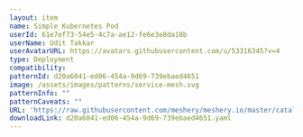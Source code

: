 ```yaml
---
layout: item
name: Simple Kubernetes Pod
userId: 61e7ef73-54e5-4c7a-ae12-fe6e3e8da18b
userName: Udit Takkar
userAvatarURL: https://avatars.githubusercontent.com/u/53316345?v=4
type: Deployment
compatibility: 
patternId: d20a6041-ed06-454a-9d69-739ebaed4651
image: /assets/images/patterns/service-mesh.svg
patternInfo: ""
patternCaveats: ""
URL: 'https://raw.githubusercontent.com/meshery/meshery.io/master/catalog/d20a6041-ed06-454a-9d69-739ebaed4651.yaml'
downloadLink: d20a6041-ed06-454a-9d69-739ebaed4651.yaml
---
```

